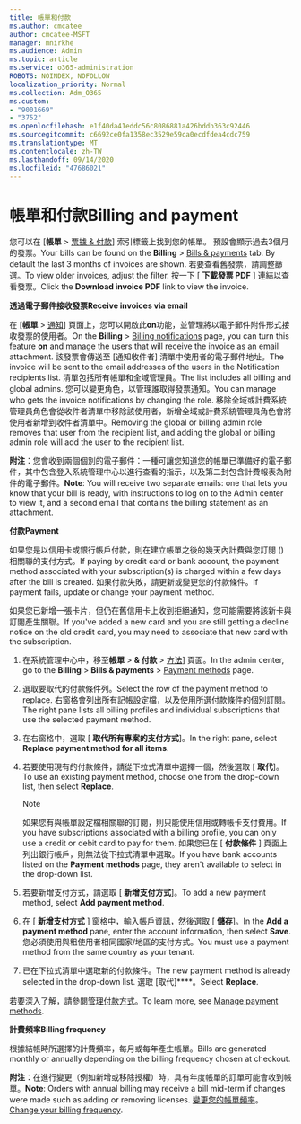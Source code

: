```yaml
---
title: 帳單和付款
ms.author: cmcatee
author: cmcatee-MSFT
manager: mnirkhe
ms.audience: Admin
ms.topic: article
ms.service: o365-administration
ROBOTS: NOINDEX, NOFOLLOW
localization_priority: Normal
ms.collection: Adm_O365
ms.custom:
- "9001669"
- "3752"
ms.openlocfilehash: e1f40da41eddc56c8086881a426bddb363c92446
ms.sourcegitcommit: c6692ce0fa1358ec3529e59ca0ecdfdea4cdc759
ms.translationtype: MT
ms.contentlocale: zh-TW
ms.lasthandoff: 09/14/2020
ms.locfileid: "47686021"
---
```

# <a name="billing-and-payment"></a><span data-ttu-id="4027d-102">帳單和付款</span><span class="sxs-lookup"><span data-stu-id="4027d-102">Billing and payment</span></span>

<span data-ttu-id="4027d-103">您可以在 [**帳單**  >  [票據 & 付款](https://go.microsoft.com/fwlink/p/?linkid=848039)] 索引標籤上找到您的帳單。 預設會顯示過去3個月的發票。</span><span class="sxs-lookup"><span data-stu-id="4027d-103">Your bills can be found on the **Billing** > [Bills & payments](https://go.microsoft.com/fwlink/p/?linkid=848039) tab.  By default the last 3 months of invoices are shown.</span></span>  <span data-ttu-id="4027d-104">若要查看舊發票，請調整篩選。</span><span class="sxs-lookup"><span data-stu-id="4027d-104">To view older invoices, adjust the filter.</span></span>  <span data-ttu-id="4027d-105">按一下 [ **下載發票 PDF** ] 連結以查看發票。</span><span class="sxs-lookup"><span data-stu-id="4027d-105">Click the **Download invoice PDF** link to view the invoice.</span></span>

<span data-ttu-id="4027d-106">**透過電子郵件接收發票**</span><span class="sxs-lookup"><span data-stu-id="4027d-106">**Receive invoices via email**</span></span>

<span data-ttu-id="4027d-107">在 [**帳單**  >  [通知](https://go.microsoft.com/fwlink/p/?linkid=853212)] 頁面上，您可以開啟此**on**功能，並管理將以電子郵件附件形式接收發票的使用者。</span><span class="sxs-lookup"><span data-stu-id="4027d-107">On the **Billing** > [Billing notifications](https://go.microsoft.com/fwlink/p/?linkid=853212) page, you can turn this feature **on** and manage the users that will receive the invoice as an email attachment.</span></span> <span data-ttu-id="4027d-108">該發票會傳送至 [通知收件者] 清單中使用者的電子郵件地址。</span><span class="sxs-lookup"><span data-stu-id="4027d-108">The invoice will be sent to the email addresses of the users in the Notification recipients list.</span></span> <span data-ttu-id="4027d-109">清單包括所有帳單和全域管理員。</span><span class="sxs-lookup"><span data-stu-id="4027d-109">The list includes all billing and global admins.</span></span>  <span data-ttu-id="4027d-110">您可以變更角色，以管理誰取得發票通知。</span><span class="sxs-lookup"><span data-stu-id="4027d-110">You can manage who gets the invoice notifications by changing the role.</span></span>  <span data-ttu-id="4027d-111">移除全域或計費系統管理員角色會從收件者清單中移除該使用者，新增全域或計費系統管理員角色會將使用者新增到收件者清單中。</span><span class="sxs-lookup"><span data-stu-id="4027d-111">Removing the global or billing admin role removes that user from the recipient list, and adding the global or billing admin role will add the user to the recipient list.</span></span>

<span data-ttu-id="4027d-112">**附注**：您會收到兩個個別的電子郵件：一種可讓您知道您的帳單已準備好的電子郵件，其中包含登入系統管理中心以進行查看的指示，以及第二封包含計費報表為附件的電子郵件。</span><span class="sxs-lookup"><span data-stu-id="4027d-112">**Note**: You will receive two separate emails: one that lets you know that your bill is ready, with instructions to log on to the Admin center to view it, and a second email that contains the billing statement as an attachment.</span></span>

<span data-ttu-id="4027d-113">**付款**</span><span class="sxs-lookup"><span data-stu-id="4027d-113">**Payment**</span></span>

<span data-ttu-id="4027d-114">如果您是以信用卡或銀行帳戶付款，則在建立帳單之後的幾天內計費與您訂閱 () 相關聯的支付方式。</span><span class="sxs-lookup"><span data-stu-id="4027d-114">If paying by credit card or bank account, the payment method associated with your subscription(s) is charged within a few days after the bill is created.</span></span> <span data-ttu-id="4027d-115">如果付款失敗，請更新或變更您的付款條件。</span><span class="sxs-lookup"><span data-stu-id="4027d-115">If payment fails, update or change your payment method.</span></span>

<span data-ttu-id="4027d-116">如果您已新增一張卡片，但仍在舊信用卡上收到拒絕通知，您可能需要將該新卡與訂閱產生關聯。</span><span class="sxs-lookup"><span data-stu-id="4027d-116">If you've added a new card and you are still getting a decline notice on the old credit card, you may need to associate that new card with the subscription.</span></span>

1. <span data-ttu-id="4027d-117">在系統管理中心中，移至**帳單**  >  **& 付款**  >  [方法](https://go.microsoft.com/fwlink/p/?linkid=2018806)] 頁面。</span><span class="sxs-lookup"><span data-stu-id="4027d-117">In the admin center, go to the **Billing** > **Bills & payments** > [Payment methods](https://go.microsoft.com/fwlink/p/?linkid=2018806) page.</span></span>

2. <span data-ttu-id="4027d-118">選取要取代的付款條件列。</span><span class="sxs-lookup"><span data-stu-id="4027d-118">Select the row of the payment method to replace.</span></span> <span data-ttu-id="4027d-119">右窗格會列出所有記帳設定檔，以及使用所選付款條件的個別訂閱。</span><span class="sxs-lookup"><span data-stu-id="4027d-119">The right pane lists all billing profiles and individual subscriptions that use the selected payment method.</span></span>

3. <span data-ttu-id="4027d-120">在右窗格中，選取 [ **取代所有專案的支付方式**]。</span><span class="sxs-lookup"><span data-stu-id="4027d-120">In the right pane, select **Replace payment method for all items**.</span></span>

4. <span data-ttu-id="4027d-121">若要使用現有的付款條件，請從下拉式清單中選擇一個，然後選取 [ **取代**]。</span><span class="sxs-lookup"><span data-stu-id="4027d-121">To use an existing payment method, choose one from the drop-down list, then select **Replace**.</span></span>

    > [!NOTE]
    > <span data-ttu-id="4027d-122">如果您有與帳單設定檔相關聯的訂閱，則只能使用信用或轉帳卡支付費用。</span><span class="sxs-lookup"><span data-stu-id="4027d-122">If you have subscriptions associated with a billing profile, you can only use a credit or debit card to pay for them.</span></span> <span data-ttu-id="4027d-123">如果您已在 [ **付款條件** ] 頁面上列出銀行帳戶，則無法從下拉式清單中選取。</span><span class="sxs-lookup"><span data-stu-id="4027d-123">If you have bank accounts listed on the **Payment methods** page, they aren't available to select in the drop-down list.</span></span>

5. <span data-ttu-id="4027d-124">若要新增支付方式，請選取 [ **新增支付方式**]。</span><span class="sxs-lookup"><span data-stu-id="4027d-124">To add a new payment method, select **Add payment method**.</span></span>

6. <span data-ttu-id="4027d-125">在 [ **新增支付方式** ] 窗格中，輸入帳戶資訊，然後選取 [ **儲存**]。</span><span class="sxs-lookup"><span data-stu-id="4027d-125">In the **Add a payment method** pane, enter the account information, then select **Save**.</span></span> <span data-ttu-id="4027d-126">您必須使用與租使用者相同國家/地區的支付方式。</span><span class="sxs-lookup"><span data-stu-id="4027d-126">You must use a payment method from the same country as your tenant.</span></span>

7. <span data-ttu-id="4027d-127">已在下拉式清單中選取新的付款條件。</span><span class="sxs-lookup"><span data-stu-id="4027d-127">The new payment method is already selected in the drop-down list.</span></span> <span data-ttu-id="4027d-128">選取 [取代]\*\*\*\*。</span><span class="sxs-lookup"><span data-stu-id="4027d-128">Select **Replace**.</span></span>

<span data-ttu-id="4027d-129">若要深入了解，請參閱[管理付款方式](https://docs.microsoft.com/microsoft-365/commerce/billing-and-payments/manage-payment-methods)。</span><span class="sxs-lookup"><span data-stu-id="4027d-129">To learn more, see [Manage payment methods](https://docs.microsoft.com/microsoft-365/commerce/billing-and-payments/manage-payment-methods).</span></span>

<span data-ttu-id="4027d-130">**計費頻率**</span><span class="sxs-lookup"><span data-stu-id="4027d-130">**Billing frequency**</span></span>

<span data-ttu-id="4027d-131">根據結帳時所選擇的計費頻率，每月或每年產生帳單。</span><span class="sxs-lookup"><span data-stu-id="4027d-131">Bills are generated monthly or annually depending on the billing frequency chosen at checkout.</span></span>  

<span data-ttu-id="4027d-132">**附注**：在進行變更（例如新增或移除授權）時，具有年度帳單的訂單可能會收到帳單。</span><span class="sxs-lookup"><span data-stu-id="4027d-132">**Note**: Orders with annual billing may receive a bill mid-term if changes were made such as adding or removing licenses.</span></span> <span data-ttu-id="4027d-133">[變更您的帳單頻率](https://docs.microsoft.com/microsoft-365/commerce/billing-and-payments/change-payment-frequency)。</span><span class="sxs-lookup"><span data-stu-id="4027d-133">[Change your billing frequency](https://docs.microsoft.com/microsoft-365/commerce/billing-and-payments/change-payment-frequency).</span></span>
